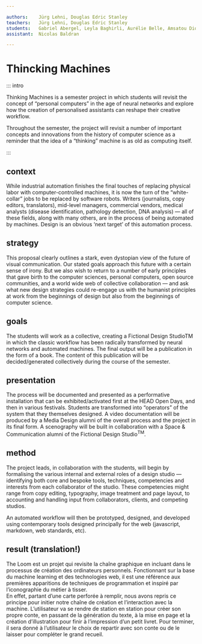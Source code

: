 ```yaml
---

authors:    Jürg Lehni, Douglas Edric Stanley
teachers:   Jürg Lehni, Douglas Edric Stanley
students:   Gabriel Abergel, Leyla Baghirli, Aurélie Belle, Amsatou Diop, Laís Kunzendorff, Johan Pardo
assistant:  Nicolas Baldran

---
```



# Thincking Machines

::: intro

Thinking Machines is a semester project in which students will revisit the concept of “personal computers” in the age of neural networks and explore how the creation of personalised assistants can reshape their creative workflow.

Throughout the semester, the project will revisit a number of important concepts and innovations from the history of computer science as a reminder that the idea of a “thinking” machine is as old as computing itself.

:::


## context

While industrial automation finishes the final touches of replacing physical labor with computer-controlled machines, it is now the turn of the “white-collar” jobs to be replaced by software robots. Writers (journalists, copy editors, translators), mid-level managers, commercial vendors, medical analysts (disease identification, pathology detection, DNA analysis) — all of these fields, along with many others, are in the process of being automated by machines. Design is an obvious ‘next target’ of this automation process.


## strategy

This proposal clearly outlines a stark, even dystopian view of the future of visual communication. Our stated goals approach this future with a certain sense of irony. But we also wish to return to a number of early principles that gave birth to the computer sciences, personal computers, open source communities, and a world wide web of collective collaboration — and ask what new design strategies could re-engage us with the humanist principles at work from the beginnings of design but also from the beginnings of computer science.


## goals

The students will work as a collective, creating a Fictional Design StudioTM in which the classic workflow has been radically transformed by neural networks and automated machines. The final output will be a publication in the form of a book. The content of this publication will be decided/generated collectively during the course of the semester.


## presentation

The process will be documented and presented as a performative installation that can be exhibited/activated first at the HEAD Open Days, and then in various festivals. Students are transformed into “operators” of the system that they themselves designed. A video documentation will be produced by a Media Design alumni of the overall process and the project in its final form. A scenography will be built in collaboration with a Space & Communication alumni of the Fictional Design Studio<sup>TM</sup>.


## method

The project leads, in collaboration with the students, will begin by formalising the various internal and external roles of a design studio — identifying both core and bespoke tools, techniques, competencies and interests from each collaborator of the studio. These competencies might range from copy editing, typography, image treatment and page layout, to accounting and handling input from collaborators, clients, and competing studios.

An automated workflow will then be prototyped, designed, and developed using contemporary tools designed principally for the web (javascript, markdown, web standards, etc).


## result (translation!)

The Loom est un projet qui revisite la chaîne graphique en incluant dans le processus de création des ordinateurs personnels. Fonctionnant sur la base du machine learning et des technologies web, il est une référence aux premières apparitions de techniques de programmation et inspiré par l’iconographie du métier à tisser.  
En effet, partant d’une carte perforée à remplir, nous avons repris ce principe pour initier notre chaîne de création et l’interaction avec la machine. L’utilisateur va se rendre de station en station pour créer son propre conte, en passant de la génération du texte, à la mise en page et la création d’illustration pour finir à l’impression d’un petit livret. Pour terminer, il sera donné à l’utilisateur le choix de repartir avec son conte ou de le laisser pour compléter le grand recueil.
